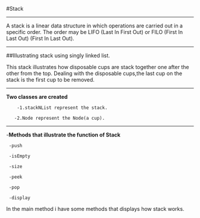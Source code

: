 #Stack
___
A stack is a linear data structure in which operations are carried out in a specific order. The order may be LIFO (Last In First Out) or FILO (First In Last Out) (First In Last Out).
___
##Illustrating stack using  singly linked list.

 This stack illustrates how disposable cups are stack together  one after the other from the top. Dealing with the disposable cups,the last cup on the stack is the first cup to be removed.
___
 **Two classes are created** 
 
        -1.stackNList represent the stack.
        
       -2.Node represent the Node(a cup).
 ___
 
-**Methods that illustrate the function of Stack**

     -push

     -isEmpty

     -size

     -peek

     -pop

     -display


In the main method i have some methods that displays  how stack works.
